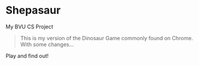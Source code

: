 # Shepasaur
My BVU CS Project

> This is my version of the Dinosaur Game commonly found on Chrome. With some changes...


Play and find out!
